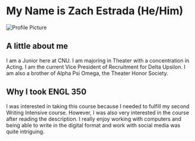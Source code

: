 # My Name is Zach Estrada (He/Him)

![Profile Picture](https://zXtrada.github.io/Zachary-Estrada/images/ZachEstradaHeadshot.jpg)

## A little about me
I am a Junior here at CNU. I am majoring in Theater with a concentration in Acting. I am the current Vice President of Recruitment for Delta Upsilon. I am also a brother of Alpha Psi Omega, the Theater Honor Society.

## Why I took ENGL 350
I was interested in taking this course because I needed to fulfill my second Writing Intensive course. However, I was also very interested in the course after reading the description. I really enjoy working with computers and being able to write in the digital format and work with social media was quite intriguing.

